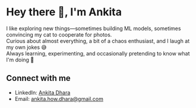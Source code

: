  
# Hey there 👋, I'm Ankita  

I like exploring new things—sometimes building ML models, sometimes convincing my cat to cooperate for photos.  
Curious about almost everything, a bit of a chaos enthusiast, and I laugh at my own jokes 😅  
Always learning, experimenting, and occasionally pretending to know what I'm doing 🚀 

## Connect with me
- LinkedIn: [Ankita Dhara](https://www.linkedin.com/in/ankita-dhara-7333a2299/)  
- Email: ankita.how.dhara@gmail.com


